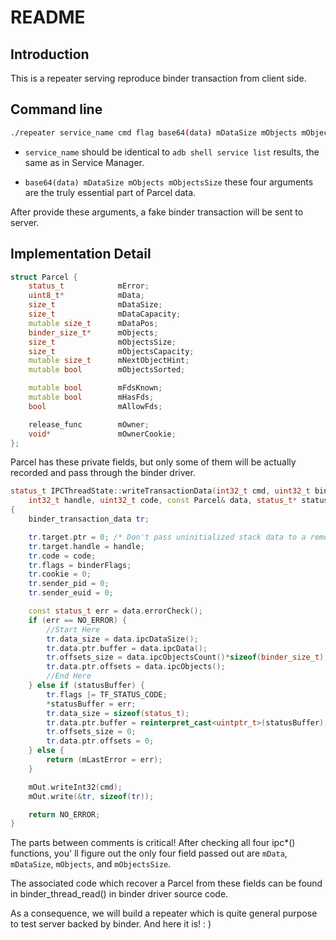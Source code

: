 # README

## Introduction

This is a repeater serving reproduce binder transaction from client side.

## Command line

```bash
./repeater service_name cmd flag base64(data) mDataSize mObjects mObjectsSize
```

* `service_name` should be identical to `adb shell service list` results, the same as in Service Manager.

* `base64(data) mDataSize mObjects mObjectsSize` these four arguments are the truly essential part of Parcel data.

After provide these arguments, a fake binder transaction will be sent to server.

## Implementation Detail

```c++
struct Parcel {
    status_t            mError;
    uint8_t*            mData;
    size_t              mDataSize;
    size_t              mDataCapacity;
    mutable size_t      mDataPos;
    binder_size_t*      mObjects;
    size_t              mObjectsSize;
    size_t              mObjectsCapacity;
    mutable size_t      mNextObjectHint;
    mutable bool        mObjectsSorted;

    mutable bool        mFdsKnown;
    mutable bool        mHasFds;
    bool                mAllowFds;

    release_func        mOwner;
    void*               mOwnerCookie;
};
```

Parcel has these private fields, but only some of them will be actually recorded and pass through the binder driver.

```c++
status_t IPCThreadState::writeTransactionData(int32_t cmd, uint32_t binderFlags,
    int32_t handle, uint32_t code, const Parcel& data, status_t* statusBuffer)
{
    binder_transaction_data tr;

    tr.target.ptr = 0; /* Don't pass uninitialized stack data to a remote process */
    tr.target.handle = handle;
    tr.code = code;
    tr.flags = binderFlags;
    tr.cookie = 0;
    tr.sender_pid = 0;
    tr.sender_euid = 0;

    const status_t err = data.errorCheck();
    if (err == NO_ERROR) {
        //Start Here
        tr.data_size = data.ipcDataSize();
        tr.data.ptr.buffer = data.ipcData();
        tr.offsets_size = data.ipcObjectsCount()*sizeof(binder_size_t);
        tr.data.ptr.offsets = data.ipcObjects();
        //End Here
    } else if (statusBuffer) {
        tr.flags |= TF_STATUS_CODE;
        *statusBuffer = err;
        tr.data_size = sizeof(status_t);
        tr.data.ptr.buffer = reinterpret_cast<uintptr_t>(statusBuffer);
        tr.offsets_size = 0;
        tr.data.ptr.offsets = 0;
    } else {
        return (mLastError = err);
    }

    mOut.writeInt32(cmd);
    mOut.write(&tr, sizeof(tr));

    return NO_ERROR;
}
```

The parts between comments is critical! After checking all four ipc*() functions, you' ll figure out the only four field passed out are `mData`, `mDataSize`, `mObjects`, and `mObjectsSize`.

The associated code which recover a Parcel from these fields can be found in binder_thread_read() in binder driver source code.

As a consequence, we will build a repeater which is quite general purpose to test server backed by binder. And here it is!  : )
